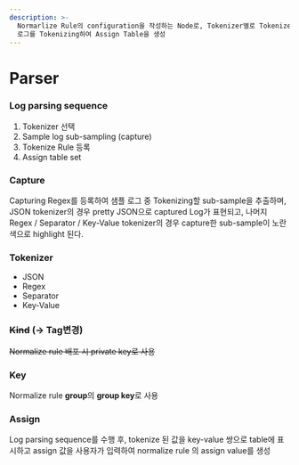 ```yaml
---
description: >-
  Normarlize Rule의 configuration을 작성하는 Node로, Tokenizer별로 Tokenize Rule을 지정하여 샘플
  로그를 Tokenizing하여 Assign Table을 생성
---
```


# Parser

### Log parsing sequence

1. Tokenizer 선택
2. Sample log sub-sampling (capture)
3. Tokenize Rule 등록
4. Assign table set

### Capture

Capturing Regex를 등록하여 샘플 로그 중 Tokenizing할 sub-sample을 추출하며, JSON tokenizer의 경우 pretty JSON으로 captured Log가 표현되고, 나머지 Regex / Separator / Key-Value tokenizer의 경우 capture한 sub-sample이 노란색으로 highlight 된다.

### Tokenizer

* JSON
* Regex
* Separator
* Key-Value

### ~~Kind~~ (-> Tag변경)

~~Normalize rule 배포 시 private key로 사용~~

### Key

Normalize rule **group**의 **group key**로 사용

### Assign

Log parsing sequence를 수행 후, tokenize 된 값을 key-value 쌍으로 table에 표시하고 assign 값을 사용자가 입력하여 normalize rule 의 assign value를 생성

